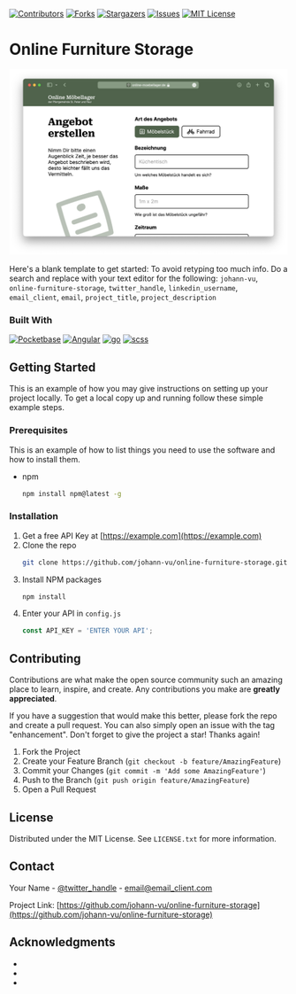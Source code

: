 <!-- PROJECT SHIELDS -->
<!--
*** I'm using markdown "reference style" links for readability.
*** Reference links are enclosed in brackets [ ] instead of parentheses ( ).
*** See the bottom of this document for the declaration of the reference variables
*** for contributors-url, forks-url, etc. This is an optional, concise syntax you may use.
*** https://www.markdownguide.org/basic-syntax/#reference-style-links
-->
[![Contributors][contributors-shield]][contributors-url]
[![Forks][forks-shield]][forks-url]
[![Stargazers][stars-shield]][stars-url]
[![Issues][issues-shield]][issues-url]
[![MIT License][license-shield]][license-url]

# Online Furniture Storage

[![Product Name Screen Shot][product-screenshot]](https://online-moebellager.de)

Here's a blank template to get started: To avoid retyping too much info. Do a search and replace with your text editor for the following: `johann-vu`, `online-furniture-storage`, `twitter_handle`, `linkedin_username`, `email_client`, `email`, `project_title`, `project_description`



### Built With

[![Pocketbase][pocketbase-shield]][pocketbase-url]
[![Angular][Angular.io]][Angular-url]
[![go][Go-shield]][Go-url]
[![scss][SCSS-shield]][SCSS-url]


<!-- GETTING STARTED -->
## Getting Started

This is an example of how you may give instructions on setting up your project locally.
To get a local copy up and running follow these simple example steps.

### Prerequisites

This is an example of how to list things you need to use the software and how to install them.
* npm
  ```sh
  npm install npm@latest -g
  ```

### Installation

1. Get a free API Key at [https://example.com](https://example.com)
2. Clone the repo
   ```sh
   git clone https://github.com/johann-vu/online-furniture-storage.git
   ```
3. Install NPM packages
   ```sh
   npm install
   ```
4. Enter your API in `config.js`
   ```js
   const API_KEY = 'ENTER YOUR API';
   ```


<!-- CONTRIBUTING -->
## Contributing

Contributions are what make the open source community such an amazing place to learn, inspire, and create. Any contributions you make are **greatly appreciated**.

If you have a suggestion that would make this better, please fork the repo and create a pull request. You can also simply open an issue with the tag "enhancement".
Don't forget to give the project a star! Thanks again!

1. Fork the Project
2. Create your Feature Branch (`git checkout -b feature/AmazingFeature`)
3. Commit your Changes (`git commit -m 'Add some AmazingFeature'`)
4. Push to the Branch (`git push origin feature/AmazingFeature`)
5. Open a Pull Request


<!-- LICENSE -->
## License

Distributed under the MIT License. See `LICENSE.txt` for more information.


<!-- CONTACT -->
## Contact

Your Name - [@twitter_handle](https://twitter.com/twitter_handle) - email@email_client.com

Project Link: [https://github.com/johann-vu/online-furniture-storage](https://github.com/johann-vu/online-furniture-storage)


<!-- ACKNOWLEDGMENTS -->
## Acknowledgments

* []()
* []()
* []()





<!-- MARKDOWN LINKS & IMAGES -->
<!-- https://www.markdownguide.org/basic-syntax/#reference-style-links -->
[contributors-shield]: https://img.shields.io/github/contributors/johann-vu/online-furniture-storage.svg?style=for-the-badge
[contributors-url]: https://github.com/johann-vu/online-furniture-storage/graphs/contributors

[forks-shield]: https://img.shields.io/github/forks/johann-vu/online-furniture-storage.svg?style=for-the-badge
[forks-url]: https://github.com/johann-vu/online-furniture-storage/network/members

[stars-shield]: https://img.shields.io/github/stars/johann-vu/online-furniture-storage.svg?style=for-the-badge
[stars-url]: https://github.com/johann-vu/online-furniture-storage/stargazers

[issues-shield]: https://img.shields.io/github/issues/johann-vu/online-furniture-storage.svg?style=for-the-badge
[issues-url]: https://github.com/johann-vu/online-furniture-storage/issues

[license-shield]: https://img.shields.io/github/license/johann-vu/online-furniture-storage.svg?style=for-the-badge
[license-url]: https://github.com/johann-vu/online-furniture-storage/blob/master/LICENSE.txt

[linkedin-shield]: https://img.shields.io/badge/-LinkedIn-black.svg?style=for-the-badge&logo=linkedin&colorB=555
[linkedin-url]: https://linkedin.com/in/linkedin_username

[product-screenshot]: screenshot.png

[Angular.io]: https://img.shields.io/badge/Angular-DD0031?style=for-the-badge&logo=angular&logoColor=white
[Angular-url]: https://angular.io/

[Go-shield]: https://img.shields.io/badge/Go-00ADD8?style=for-the-badge&logo=go&logoColor=white
[Go-url]: https://go.dev/

[pocketbase-shield]: https://img.shields.io/badge/Pocketbase-B8DBE4?style=for-the-badge&logo=pocketbase&logoColor=black
[pocketbase-url]: https://go.dev/

[SCSS-shield]: https://img.shields.io/badge/Scss-CC6699?style=for-the-badge&logo=sass&logoColor=white
[scss-url]: https://sass-lang.com